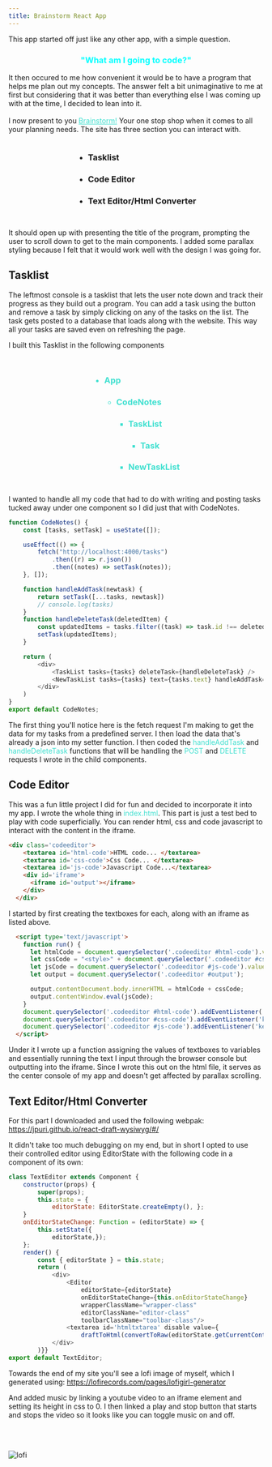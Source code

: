 ```yaml
---
title: Brainstorm React App
---
```


This app started off just like any other app, with a simple question. 

<h3 style='text-align: center ;color:aqua'> "What am I going to code?"</h3>
It then occured to me how convenient it would be to have a program that helps me plan out my concepts. The answer felt a bit unimaginative to me at first but considering that it was better than everything else I was coming up with at the time, I decided to lean into it.<br><br>
I now present to you <a href='https://github.com/physicalrobot/brainstorm' style='color: turquoise'>Brainstorm!</a> Your one stop shop when it comes to all your planning needs. The site has three section you can interact 
with. 
<div style='text-align:center;'>
<ul style='display:inline-block ; text-align:left'>
<li > <h3>Tasklist</h3> </li>
<li> <h3>Code Editor</h3></li>
<li> <h3>Text Editor/Html Converter</h3></li>
</ul>
</div>

It should open up with presenting the title of the program, prompting the user to scroll down to get to the main components. I added some parallax styling because I felt that it would work well with the design I was going for. 

## Tasklist

The leftmost console is a tasklist that lets the user note down and track their progress as they build out a program. You can add a task using the button and remove a task by simply clicking on any of the tasks on the list. The task gets posted to a database that loads along with the website. This way all your tasks are saved even on refreshing the page. 

I built this Tasklist in the following components

<div style='text-align:center;'>
<ul style='display:inline-block ; text-align:left ;color:turquoise'>
<li > 
<h3>App</h3> 
<ul>
<li> <h3>CodeNotes</h3></li>
<ul>
<li><h3>TaskList</h3></li>
<ul>
<li><h3>Task</h3></li>
</ul>
<li><h3>NewTaskList</h3></li>
</ul>
</ul>
</li>
</ul>
</div>

I wanted to handle all my code that had to do with writing and posting tasks tucked away under one component so I did just that with CodeNotes. 

```javascript
function CodeNotes() {
    const [tasks, setTask] = useState([]);

    useEffect(() => {
        fetch("http://localhost:4000/tasks")
            .then((r) => r.json())
            .then((notes) => setTask(notes));
    }, []);

    function handleAddTask(newtask) {
        return setTask([...tasks, newtask])
        // console.log(tasks)
    }
    function handleDeleteTask(deletedItem) {
        const updatedItems = tasks.filter((task) => task.id !== deletedItem.id);
        setTask(updatedItems);
    }

    return (
        <div>
            <TaskList tasks={tasks} deleteTask={handleDeleteTask} />
            <NewTaskList tasks={tasks} text={tasks.text} handleAddTask={handleAddTask} />
        </div>
    )
}
export default CodeNotes;
```
The first thing you'll notice here is the fetch request I'm making to get the data for my tasks from a predefined server. I then load the data that's already a json into my setter function. I then coded the <span style='color:turquoise'>handleAddTask</span> and <span style='color:turquoise'>handleDeleteTask</span> functions that will be handling the <span style='color:turquoise'>POST</span> and <span style='color:turquoise'>DELETE</span> requests I wrote in the child components.    
## Code Editor

This was a fun little project I did for fun and decided to incorporate it into my app. I wrote the whole thing in <span style='color:turquoise'>index.html</span>. This part is just a test bed to play with code superficially. You can render html, css and code javascript to interact with the content in the iframe. 
```html
<div class='codeeditor'>
    <textarea id='html-code'>HTML code... </textarea>
    <textarea id='css-code'>Css Code... </textarea>
    <textarea id='js-code'>Javascript Code...</textarea>
    <div id='iframe'>
      <iframe id='output'></iframe>
    </div>
  </div>
```
I started by first creating the textboxes for each, along with an iframe as listed above.
```html
  <script type='text/javascript'>
    function run() {
      let htmlCode = document.querySelector('.codeeditor #html-code').value;
      let cssCode = "<style>" + document.querySelector('.codeeditor #css-code').value + "</style>";
      let jsCode = document.querySelector('.codeeditor #js-code').value;
      let output = document.querySelector('.codeeditor #output');

      output.contentDocument.body.innerHTML = htmlCode + cssCode;
      output.contentWindow.eval(jsCode);
    }
    document.querySelector('.codeeditor #html-code').addEventListener('keyup', run);
    document.querySelector('.codeeditor #css-code').addEventListener('keyup', run);
    document.querySelector('.codeeditor #js-code').addEventListener('keyup', run);
  </script>
```
Under it I wrote up a function assigning the values of textboxes to variables and essentially running the text I input through the browser console but outputting into the iframe. Since I wrote this out on the html file, it serves as the center console of my app and doesn't get affected by parallax scrolling. 

## Text Editor/Html Converter
For this part I downloaded and used the following webpak: <a href='https://jpuri.github.io/react-draft-wysiwyg/#/' style='color:turquoise'>
https://jpuri.github.io/react-draft-wysiwyg/#/</a>

It didn't take too much debugging on my end, but in short I opted to use their controlled editor using EditorState with the following code in a component of its own:

```javascript
class TextEditor extends Component {
    constructor(props) {
        super(props);
        this.state = {
            editorState: EditorState.createEmpty(), };
    }
    onEditorStateChange: Function = (editorState) => {
        this.setState({
            editorState,});
    };
    render() {
        const { editorState } = this.state;
        return (
            <div>
                <Editor
                    editorState={editorState}
                    onEditorStateChange={this.onEditorStateChange}
                    wrapperClassName="wrapper-class"
                    editorClassName="editor-class"
                    toolbarClassName="toolbar-class"/>
                <textarea id='htmltxtarea' disable value={
                    draftToHtml(convertToRaw(editorState.getCurrentContent())}></textarea>
            </div>
        )}}
export default TextEditor;
```
Towards the end of my site you'll see a lofi image of myself, which I generated using: 
<a href='https://lofirecords.com/pages/lofigirl-generator
' style='color:turquoise'>
https://lofirecords.com/pages/lofigirl-generator</a>

And added music by linking a youtube video to an iframe element and setting its height in css to 0. I then linked a play and stop button that starts and stops the video so it looks like you can toggle music on and off. 

<br><br>
<p><img src="{{site.url }}{{site.baseurl}}/src/assets/img/postpix/lofi_generator w headphones.png" alt="lofi" /></p>
